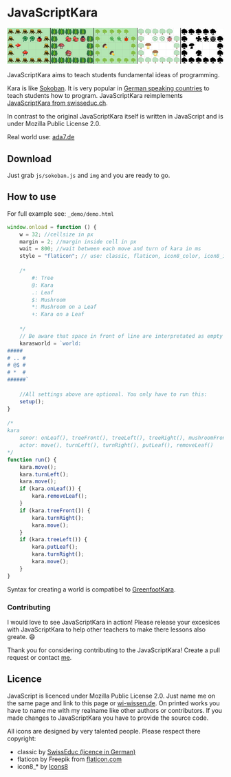 # JavaScriptKara

![allstyles](_demo/allstyles.png)

JavaScriptKara aims to teach students fundamental ideas of programming.

Kara is like [Sokoban](https://en.wikipedia.org/wiki/Sokoban). It is very popular in [German speaking countries](https://de.wikipedia.org/wiki/Kara_(Programmierumgebung)) to teach students how to program. JavaScriptKara reimplements [JavaScriptKara from swisseduc.ch](http://www.swisseduc.ch/informatik/karatojava/javascriptkara/). 

In contrast to the original JavaScriptKara itself is written in JavaScript and is under Mozilla Public License 2.0.

Real world use: [ada7.de](http://ada7.de/t/Nkyn)



## Download

Just grab `js/sokoban.js` and `img` and you are ready to go.



## How to use

For full example see: `_demo/demo.html`

```js
window.onload = function () {
	w = 32; //cellsize in px
	margin = 2; //margin inside cell in px
	wait = 800; //wait between each move and turn of kara in ms
	style = "flaticon"; // use: classic, flaticon, icon8_color, icon8_ios or icon8_office

	/*
		#: Tree
		@: Kara
		.: Leaf
		$: Mushroom
		*: Mushroom on a Leaf
		+: Kara on a Leaf
	
	*/
	// Be aware that space in front of line are interpretated as empty fields.
	karasworld = `world:
#####
# .. #
# @$ #
# *  #
######`

    //All settings above are optional. You only have to run this:
	setup();
}

/*
kara
	senor: onLeaf(), treeFront(), treeLeft(), treeRight(), mushroomFront()
	actor: move(), turnLeft(), turnRight(), putLeaf(), removeLeaf()
*/
function run() {
	kara.move();
	kara.turnLeft();
	kara.move();
	if (kara.onLeaf()) {
		kara.removeLeaf();
	}
	if (kara.treeFront()) {
		kara.turnRight();
		kara.move();
	}
	if (kara.treeLeft()) {
		kara.putLeaf();
		kara.turnRight();
		kara.move();
	}
}
```

Syntax for creating a world is compatibel to [GreenfootKara](https://github.com/marcojakob/greenfoot-kara).



### Contributing

I would love to see JavaScriptKara in action! Please release your excesices with JavaScriptKara to help other teachers to make there lessons also greate. :smile:

Thank you for considering contributing to the JavaScriptKara! Create a pull request or contact [me](https://wi-wissen.de/contact.php).



## Licence

JavaScript is licenced under Mozilla Public License 2.0. Just name me on the same page and link to this page or [wi-wissen.de](https://wi-wissen.de/). On printed works you have to name me with my realname like other authors or contributors. If you made changes to JavaScriptKara you have to provide the source code.

All icons are designed by very talented people. Please respect there copyright:

* classic by [SwissEduc (licence in German)](http://www.swisseduc.ch/about/copyright/)
* flaticon by Freepik from [flaticon.com](https://support.flaticon.com/hc/en-us/articles/207248209)
* icon8_* by [Icons8](https://icons8.crisp.help/en/article/where-do-i-set-the-link-irwkfh/)